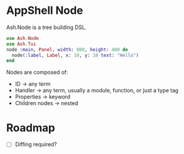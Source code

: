 # AppShell Node

Ash.Node is a tree building DSL.

```elixir
use Ash.Node
use Ash.Tui
node :main, Panel, width: 800, height: 480 do
  node(:label, Label, x: 10, y: 10 text: "Hello")
end
```

Nodes are composed of:
- ID -> any term
- Handler -> any term, usually a module, function, or just a type tag
- Properties -> keyword
- Children nodes -> nested

# Roadmap

- [ ] Diffing required?
